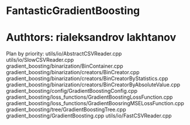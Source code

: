 # FantasticGradientBoosting
# Authtors: rialeksandrov lakhtanov

Plan by priority:
    utils/io/AbstractCSVReader.cpp
    utils/io/SlowCSVReader.cpp
    gradient_boosting/binarization/BinContainer.cpp
    gradient_boosting/binarization/creators/BinCreator.cpp
    gradient_boosting/binarization/creators/BinCreatorByStatistics.cpp
    gradient_boosting/binarization/creators/BinCreatorByAbsoluteValue.cpp
    gradient_boosting/config/GradientBoostingConfig.cpp
    gradient_boosting/loss_functions/GradientBoostingLossFunction.cpp
    gradient_boosting/loss_functions/GradientBoosringMSELossFunction.cpp
    gradient_boosting/tree/GradientBoostingTree.cpp
    gradient_boosting/GradientBoosting.cpp
    utils/io/FastCSVReader.cpp 

